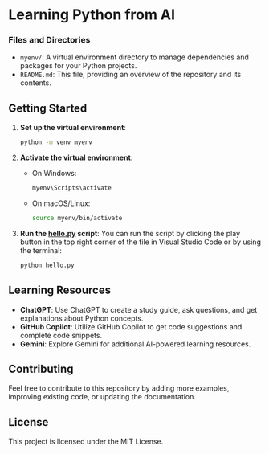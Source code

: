 # Learning Python from AI

### Files and Directories

- `myenv/`: A virtual environment directory to manage dependencies and packages for your Python projects.
- `README.md`: This file, providing an overview of the repository and its contents.

## Getting Started

1. **Set up the virtual environment**:
    ```sh
    python -m venv myenv
    ```

2. **Activate the virtual environment**:
    - On Windows:
        ```sh
        myenv\Scripts\activate
        ```
    - On macOS/Linux:
        ```sh
        source myenv/bin/activate
        ```

3. **Run the [hello.py](http://_vscodecontentref_/#%7B%22uri%22%3A%7B%22%24mid%22%3A1%2C%22fsPath%22%3A%22%2FUsers%2Fjentruong%2FDesktop%2Fpython-learning%2Fhello.py%22%2C%22path%22%3A%22%2FUsers%2Fjentruong%2FDesktop%2Fpython-learning%2Fhello.py%22%2C%22scheme%22%3A%22file%22%7D%7D) script**:
    You can run the script by clicking the play button in the top right corner of the file in Visual Studio Code or by using the terminal:
    ```sh
    python hello.py
    ```

## Learning Resources

- **ChatGPT**: Use ChatGPT to create a study guide, ask questions, and get explanations about Python concepts.
- **GitHub Copilot**: Utilize GitHub Copilot to get code suggestions and complete code snippets.
- **Gemini**: Explore Gemini for additional AI-powered learning resources.

## Contributing

Feel free to contribute to this repository by adding more examples, improving existing code, or updating the documentation.

## License

This project is licensed under the MIT License.